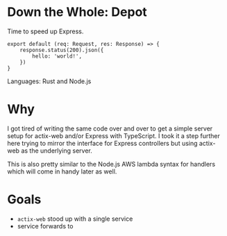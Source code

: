 # Down the Whole: Depot

Time to speed up Express.

```
export default (req: Request, res: Response) => {
    response.status(200).json({
        hello: 'world!',
    })
}
```

Languages: Rust and Node.js

# Why

I got tired of writing the same code over and over to get a simple server setup for actix-web and/or Express with TypeScript. I took it a step further here trying to mirror the interface for Express controllers but using actix-web as the underlying server.

This is also pretty similar to the Node.js AWS lambda syntax for handlers which will come in handy later as well.

# Goals

- `actix-web` stood up with a single service
- service forwards to 
